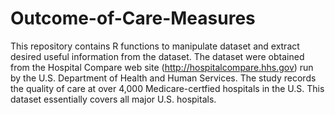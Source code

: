 # Outcome-of-Care-Measures

This repository contains R functions to manipulate dataset and extract desired useful information from the dataset.
The dataset were obtained from the Hospital Compare web site (http://hospitalcompare.hhs.gov) run by the U.S. Department of Health and Human Services.
The study records the quality of care at over 4,000 Medicare-certfied hospitals in the U.S. This dataset essentially covers all major U.S. hospitals.
